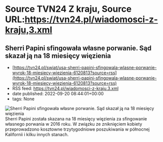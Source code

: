 # Source TVN24 Z kraju, Source URL:https://tvn24.pl/wiadomosci-z-kraju,3.xml

## Sherri Papini sfingowała własne porwanie. Sąd skazał ją na 18 miesięcy więzienia
 - [https://tvn24.pl/swiat/usa-sherri-papini-sfingowala-wlasne-porwanie-wyrok-18-miesiecy-wiezienia-6120813?source=rss](https://tvn24.pl/swiat/usa-sherri-papini-sfingowala-wlasne-porwanie-wyrok-18-miesiecy-wiezienia-6120813?source=rss)
 - RSS feed: https://tvn24.pl/wiadomosci-z-kraju,3.xml
 - date published: 2022-09-20 08:44:01+00:00
 - tags: None

<img alt="Sherri Papini sfingowała własne porwanie. Sąd skazał ją na 18 miesięcy więzienia" src="https://tvn24.pl/najnowsze/cdn-zdjecie-1j31tu-sherri-papini-zostala-skazana-z-sfingowanie-wlasnego-porwania-6120810/alternates/LANDSCAPE_1280" />
    Sherri Papini została skazana na 18 miesięcy więzienia za sfingowanie własnego porwania w 2016 roku. W związku ze zniknięciem kobiety przeprowadzono kosztowne trzytygodniowe poszukiwania w północnej Kalifornii i kilku innych stanach.
